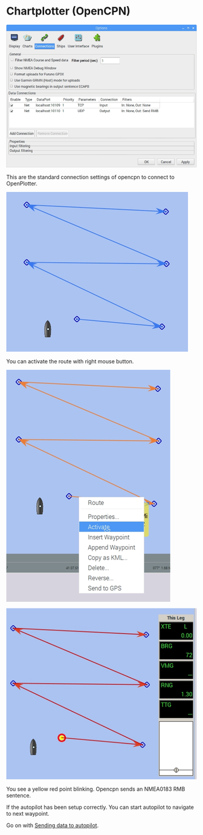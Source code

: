 # Chartplotter \(OpenCPN\)

![](opencpn1.jpg)

This are the standard connection settings of opencpn to connect to OpenPlotter.

![](opencpn2.jpg)

You can activate the route with right mouse button.

![](opencpn3.jpg)

![](opencpn4.jpg)

You see a yellow red point blinking. Opencpn sends an NMEA0183 RMB sentence.

If the autopilot has been setup correctly. You can start autopilot to navigate to next waypoint.

Go on with [Sending data to autopilot](sending-data-to-autopilot.md).

